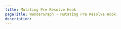 ```yaml
---
title: Mutating Pre Resolve Hook
pageTitle: WunderGraph - Mutating Pre Resolve Hook
description:
---
```

